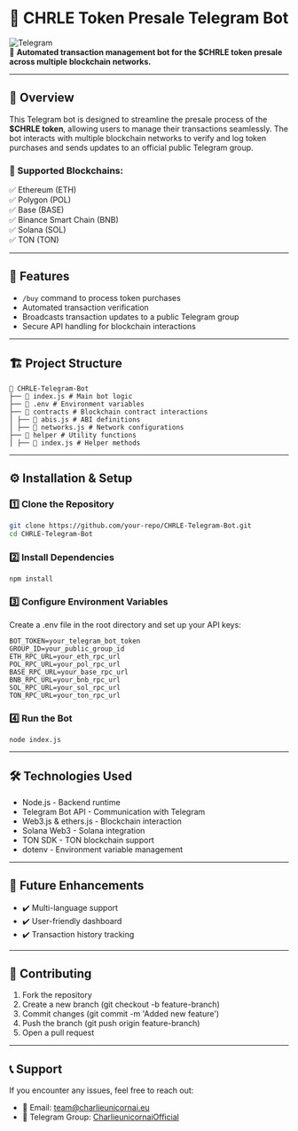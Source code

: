 # 🤖 CHRLE Token Presale Telegram Bot

![Telegram](https://img.shields.io/badge/Telegram-Bot-blue?logo=telegram)  
📌 **Automated transaction management bot for the $CHRLE token presale across multiple blockchain networks.**

---

## 🌟 Overview

This Telegram bot is designed to streamline the presale process of the **$CHRLE token**, allowing users to manage their transactions seamlessly. The bot interacts with multiple blockchain networks to verify and log token purchases and sends updates to an official public Telegram group.

### 🔗 Supported Blockchains:

✅ Ethereum (ETH)  
✅ Polygon (POL)  
✅ Base (BASE)  
✅ Binance Smart Chain (BNB)  
✅ Solana (SOL)  
✅ TON (TON)

---

## 🚀 Features

- `/buy` command to process token purchases
- Automated transaction verification
- Broadcasts transaction updates to a public Telegram group
- Secure API handling for blockchain interactions

---

## 🏗️ Project Structure

```
📂 CHRLE-Telegram-Bot
├── 📜 index.js # Main bot logic
├── 📜 .env # Environment variables
├── 📂 contracts # Blockchain contract interactions
│ ├── 📜 abis.js # ABI definitions
│ ├── 📜 networks.js # Network configurations
├── 📂 helper # Utility functions
│ ├── 📜 index.js # Helper methods
```

---

## ⚙️ Installation & Setup

### 1️⃣ Clone the Repository

```sh
git clone https://github.com/your-repo/CHRLE-Telegram-Bot.git
cd CHRLE-Telegram-Bot
```

### 2️⃣ Install Dependencies

```
npm install
```

### 3️⃣ Configure Environment Variables

Create a .env file in the root directory and set up your API keys:

```
BOT_TOKEN=your_telegram_bot_token
GROUP_ID=your_public_group_id
ETH_RPC_URL=your_eth_rpc_url
POL_RPC_URL=your_pol_rpc_url
BASE_RPC_URL=your_base_rpc_url
BNB_RPC_URL=your_bnb_rpc_url
SOL_RPC_URL=your_sol_rpc_url
TON_RPC_URL=your_ton_rpc_url
```

### 4️⃣ Run the Bot

```
node index.js
```

---

## 🛠️ Technologies Used

- Node.js - Backend runtime
- Telegram Bot API - Communication with Telegram
- Web3.js & ethers.js - Blockchain interaction
- Solana Web3 - Solana integration
- TON SDK - TON blockchain support
- dotenv - Environment variable management

---

## 🔗 Future Enhancements

- ✔️ Multi-language support
- ✔️ User-friendly dashboard
- ✔️ Transaction history tracking

---

## 🤝 Contributing

1. Fork the repository
2. Create a new branch (git checkout -b feature-branch)
3. Commit changes (git commit -m 'Added new feature')
4. Push the branch (git push origin feature-branch)
5. Open a pull request

---

## 📞 Support

If you encounter any issues, feel free to reach out:

- 📩 Email: team@charlieunicornai.eu
- 💬 Telegram Group: [CharlieunicornaiOfficial](https://t.me/CharlieUnicornaiOfficial)
